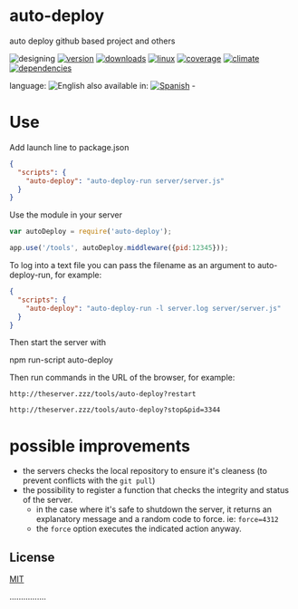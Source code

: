 # auto-deploy
auto deploy github based project and others

<!--multilang v0 en:README.md es:LEEME.md -->

![designing](https://img.shields.io/badge/stability-desgining-red.svg)
[![version](https://img.shields.io/npm/v/auto-deploy.svg)](https://npmjs.org/package/auto-deploy)
[![downloads](https://img.shields.io/npm/dm/auto-deploy.svg)](https://npmjs.org/package/auto-deploy)
[![linux](https://img.shields.io/travis/codenautas/auto-deploy/master.svg)](https://travis-ci.org/codenautas/auto-deploy)
[![coverage](https://img.shields.io/coveralls/codenautas/auto-deploy/master.svg)](https://coveralls.io/r/codenautas/auto-deploy)
[![climate](https://img.shields.io/codeclimate/github/codenautas/auto-deploy.svg)](https://codeclimate.com/github/codenautas/auto-deploy)
[![dependencies](https://img.shields.io/david/codenautas/auto-deploy.svg)](https://david-dm.org/codenautas/auto-deploy)

<!--multilang buttons-->

language: ![English](https://raw.githubusercontent.com/codenautas/multilang/master/img/lang-en.png)
also available in:
[![Spanish](https://raw.githubusercontent.com/codenautas/multilang/master/img/lang-es.png)](LEEME.md) - 

<!--lang:en-->
# Use

Add launch line to package.json

<!--lang:es--]
# Uso
Agregar la linea de inicio al package.json

[!--lang:*-->
```json
{
  "scripts": {
    "auto-deploy": "auto-deploy-run server/server.js"
  }
}

```
<!--lang:en-->

Use the module in your server

<!--lang:es--]

Usar el módulo en tu servidor

[!--lang:*-->
```js
var autoDeploy = require('auto-deploy');

app.use('/tools', autoDeploy.middleware({pid:12345}));

```

<!--lang:en-->

To log into a text file you can pass the filename as an argument
to auto-deploy-run, for example:

<!--lang:es--]

Para guardar mensajes en un archivo de texto puedes pasarle el
archivo como argumento a auto-deploy-run, por ejemplo:

[!--lang:*-->
```json
{
  "scripts": {
    "auto-deploy": "auto-deploy-run -l server.log server/server.js"
  }
}

```

<!--lang:en-->

Then start the server with

<!--lang:es--]

Arrancar el servidor con

[!--lang:*-->

npm run-script auto-deploy

<!--lang:en-->

Then run commands in the URL of the browser, for example:

<!--lang:es--]

Luego en la URL del navegador ejecutar comandos, por ejemplo:

[!--lang:*-->

`http://theserver.zzz/tools/auto-deploy?restart`

`http://theserver.zzz/tools/auto-deploy?stop&pid=3344`

<!--lang:en-->

# possible improvements

* the servers checks the local repository to ensure it's cleaness (to prevent conflicts with the `git pull`)
* the possibility to register a function that checks the integrity and status of the server. 
  * in the case where it's safe to shutdown the server, it returns an explanatory message and a random code to force. ie: `force=4312`
  * the `force` option executes the indicated action anyway.

<!--lang:es--]

## mejoras posibles

* el servidor revisa primero que no haya nada sucio (para que no haya peligro de que dé conflictos al bajar)
* poder registrar una función que indique si es seguro matar el servidor 
  * en caso de que no sea seguro el servidor devuelve un mensaje explicando y un código aleatorio de force. Ej: `force=4312`
  * volviendo a intentar el deploy con force se hace aunque no sea seguro. 

[!--lang:en-->

## License

<!--lang:es--]

## Licencias

[!--lang:*-->

[MIT](LICENSE)

................
